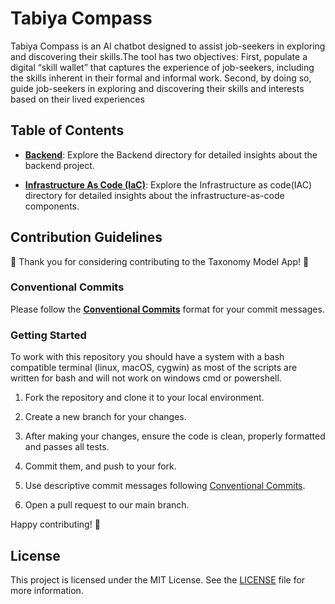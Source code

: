 # Tabiya Compass

Tabiya Compass is an AI chatbot designed to assist job-seekers in exploring and discovering their skills.The tool has
two objectives: First, populate a digital “skill wallet” that captures the experience of job-seekers, including the
skills inherent in their formal and informal work. Second, by doing so, guide job-seekers in exploring and discovering
their skills and interests based on their lived experiences

## Table of Contents

- **[Backend](backend)**: Explore the Backend directory for detailed insights about the backend project.

- **[Infrastructure As Code (IaC)](iac)**: Explore the Infrastructure as code(IAC) directory for detailed insights about
  the infrastructure-as-code components.


## Contribution Guidelines

🎉 Thank you for considering contributing to the Taxonomy Model App! 🎉

### Conventional Commits

Please follow the **[Conventional Commits](https://www.conventionalcommits.org/)** format for your commit messages.


### Getting Started
To work with this repository you should have a system with a bash compatible terminal (linux, macOS, cygwin) as most of the scripts are written for bash and will not work on windows cmd or powershell.

1. Fork the repository and clone it to your local environment.

2. Create a new branch for your changes.

3. After making your changes, ensure the code is clean, properly formatted and passes all tests.

4. Commit them, and push to your fork.

5. Use descriptive commit messages following [Conventional Commits](https://www.conventionalcommits.org/en/v1.0.0/).

6. Open a pull request to our main branch.

Happy contributing! 🚀

## License

This project is licensed under the MIT License. See the [LICENSE](LICENSE) file for more information.